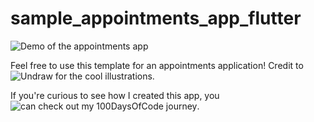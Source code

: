 # sample_appointments_app_flutter

![Demo of the appointments app](https://media0.giphy.com/media/SIez3aF9210710THcj/giphy.gif?cid=790b76114451818dba82d1c54fe1d3c7e2779746ce4fcb51&rid=giphy.gif&ct=g)

Feel free to use this template for an appointments application! Credit to ![Undraw](https://undraw.co/illustrations) for the cool illustrations.

If you're curious to see how I created this app, you ![can check out my 100DaysOfCode journey](https://twitter.com/es_rene99/status/1590748179175047175).
